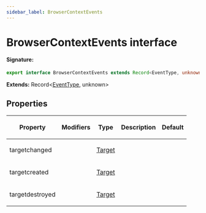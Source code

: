 ```yaml
---
sidebar_label: BrowserContextEvents
---
```


# BrowserContextEvents interface

#### Signature:

```typescript
export interface BrowserContextEvents extends Record<EventType, unknown>
```

**Extends:** Record&lt;[EventType](./puppeteer.eventtype.md), unknown&gt;

## Properties

<table><thead><tr><th>

Property

</th><th>

Modifiers

</th><th>

Type

</th><th>

Description

</th><th>

Default

</th></tr></thead>
<tbody><tr><td>

<span id="targetchanged">targetchanged</span>

</td><td>

</td><td>

[Target](./puppeteer.target.md)

</td><td>

</td><td>

</td></tr>
<tr><td>

<span id="targetcreated">targetcreated</span>

</td><td>

</td><td>

[Target](./puppeteer.target.md)

</td><td>

</td><td>

</td></tr>
<tr><td>

<span id="targetdestroyed">targetdestroyed</span>

</td><td>

</td><td>

[Target](./puppeteer.target.md)

</td><td>

</td><td>

</td></tr>
</tbody></table>

